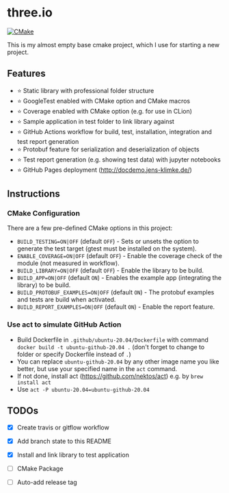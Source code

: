 # three.io

[![CMake](https://github.com/JensKlimke/Three.io/actions/workflows/cmake.yml/badge.svg?branch=master)](https://github.com/JensKlimke/Three.io/actions/workflows/cmake.yml)

This is my almost empty base cmake project, which I use for starting a new project.

## Features

* ⭐️ Static library with professional folder structure
* ⭐️ GoogleTest enabled with CMake option and CMake macros
* ⭐️ Coverage enabled with CMake option (e.g. for use in CLion)
* ⭐ Sample application in test folder to link library against
* ⭐ GitHub Actions workflow for build, test, installation, integration and test report generation
* ⭐ Protobuf feature for serialization and deserialization of objects
* ⭐ Test report generation (e.g. showing test data) with jupyter notebooks
* ⭐ GitHub Pages deployment (http://docdemo.jens-klimke.de/) 


## Instructions

### CMake Configuration

There are a few pre-defined CMake options in this project:

* `BUILD_TESTING=ON|OFF` (default `OFF`) - Sets or unsets the option to generate the test target (gtest must be installed on the system).
* `ENABLE_COVERAGE=ON|OFF` (default `OFF`) - Enable the coverage check of the module (not measured in workflow).
* `BUILD_LIBRARY=ON|OFF` (default `OFF`) - Enable the library to be build.
* `BUILD_APP=ON|OFF` (default `ON`) - Enables the example app (integrating the library) to be build.
* `BUILD_PROTOBUF_EXAMPLES=ON|OFF` (default `ON`) - The protobuf examples and tests are build when activated. 
* `BUILD_REPORT_EXAMPLES=ON|OFF` (default `ON`) - Enable the report feature.

### Use act to simulate GitHub Action

* Build Dockerfile in `.github/ubuntu-20.04/Dockerfile` with command `docker build -t ubuntu-github-20.04 .` (don't forget to change to folder or specify Dockerfile instead of `.`)
* You can replace `ubuntu-github-20.04` by any other image name you like better, but use your specified name in the `act` command.
* If not done, install act (https://github.com/nektos/act) e.g. by `brew install act`
* Use `act -P ubuntu-20.04=ubuntu-github-20.04`

## TODOs
* [x] Create travis or gitflow workflow
* [x] Add branch state to this README
* [x] Install and link library to test application
* [ ] CMake Package
* [ ] Auto-add release tag
 